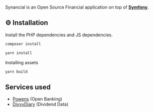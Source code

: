 Synancial is an Open Source Financial application on top of [**Symfony**](https://symfony.com).

⚙️ Installation
--------------
Install the PHP dependencies and JS dependencies.
```sh
composer install
```
```sh
yarn install
```
Installing assets
```sh
yarn build
```

Services used
--------------
- [Powens](https://www.powens.com) (Open Banking)
- [DivvyDiary](https://divvydiary.com) (Dividend Data)
